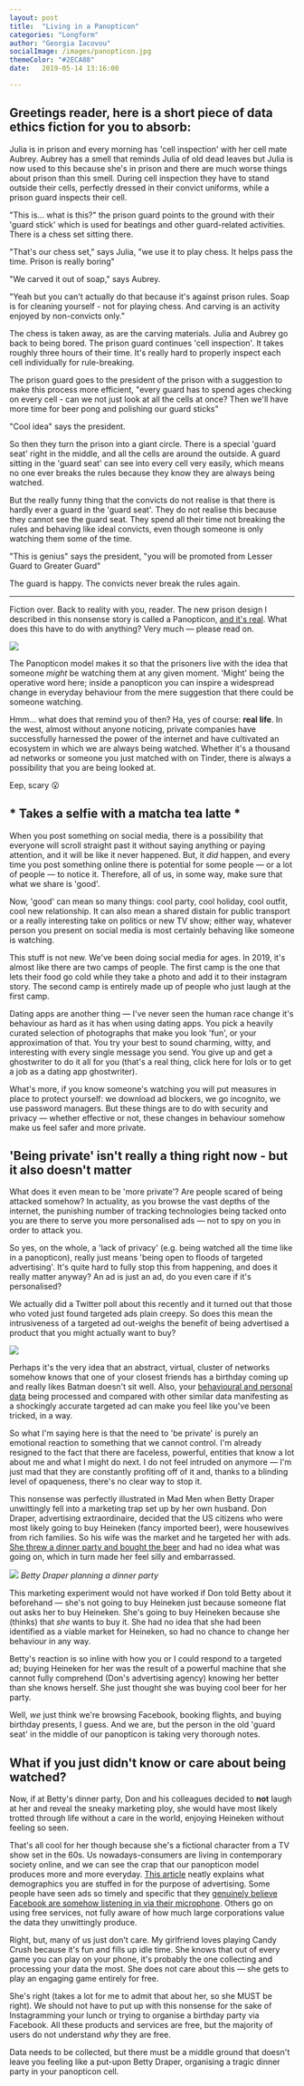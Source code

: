 ```yaml
---
layout: post
title:  "Living in a Panopticon"
categories: "Longform"
author: "Georgia Iacovou"
socialImage: /images/panopticon.jpg
themeColor: "#2ECA88"
date:   2019-05-14 13:16:00

---
```


## Greetings reader, here is a short piece of data ethics fiction for you to absorb:

Julia is in prison and every morning has 'cell inspection' with her cell mate Aubrey. Aubrey has a smell that reminds Julia of old dead leaves but Julia is now used to this because she's in prison and there are much worse things about prison than this smell. During cell inspection they have to stand outside their cells, perfectly dressed in their convict uniforms, while a prison guard inspects their cell.

"This is... what is this?" the prison guard points to the ground with their 'guard stick' which is used for beatings and other guard-related activities. There is a chess set sitting there.

"That's our chess set," says Julia, "we use it to play chess. It helps pass the time. Prison is really boring"

"We carved it out of soap," says Aubrey.

"Yeah but you can't actually do that because it's against prison rules. Soap is for cleaning yourself - not for playing chess. And carving is an activity enjoyed by non-convicts only."

The chess is taken away, as are the carving materials. Julia and Aubrey go back to being bored. The prison guard continues 'cell inspection'. It takes roughly three hours of their time. It's really hard to properly inspect each cell individually for rule-breaking.

The prison guard goes to the president of the prison with a suggestion to make this process more efficient, "every guard has to spend ages checking on every cell - can we not just look at all the cells at once? Then we'll have more time for beer pong and polishing our guard sticks"

"Cool idea" says the president.

So then they turn the prison into a giant circle. There is a special 'guard seat' right in the middle, and all the cells are around the outside. A guard sitting in the 'guard seat' can see into every cell very easily, which means no one ever breaks the rules because they know they are always being watched.

But the really funny thing that the convicts do not realise is that there is hardly ever a guard in the 'guard seat'. They do not realise this because they cannot see the guard seat. They spend all their time not breaking the rules and behaving like ideal convicts, even though someone is only watching them some of the time.

"This is genius" says the president, "you will be promoted from Lesser Guard to Greater Guard"

The guard is happy. The convicts never break the rules again.

---

Fiction over. Back to reality with you, reader. The new prison design I described in this nonsense story is called a Panopticon, [and it's real](https://en.m.wikipedia.org/wiki/Presidio_Modelo). What does this have to do with anything? Very much — please read on.

![](/images/panopticon.jpg)

The Panopticon model makes it so that the prisoners live with the idea that someone *might* be watching them at any given moment. 'Might' being the operative word here; inside a panopticon you can inspire a widespread change in everyday behaviour from the mere suggestion that there could be someone watching.

Hmm... what does that remind you of then? Ha, yes of course: **real life**. In the west, almost without anyone noticing, private companies have successfully harnessed the power of the internet and have cultivated an ecosystem in which we are always being watched. Whether it's a thousand ad networks or someone you just matched with on Tinder, there is always a possibility that you are being looked at.

Eep, scary 😮

## * Takes a selfie with a matcha tea latte *

When you post something on social media, there is a possibility that everyone will scroll straight past it without saying anything or paying attention, and it will be like it never happened. But, it *did* happen, and every time you post something online there is potential for some people — or a lot of people — to notice it. Therefore, all of us, in some way, make sure that what we share is 'good'.

Now, 'good' can mean so many things: cool party, cool holiday, cool outfit, cool new relationship. It can also mean a shared distain for public transport or a really interesting take on politics or new TV show; either way, whatever person you present on social media is most certainly behaving like someone is watching.

This stuff is not new. We've been doing social media for ages. In 2019, it's almost like there are two camps of people. The first camp is the one that lets their food go cold while they take a photo and add it to their instagram story. The second camp is entirely made up of people who just laugh at the first camp.

Dating apps are another thing — I've never seen the human race change it's behaviour as hard as it has when using dating apps. You pick a heavily curated selection of photographs that make you look 'fun', or your approximation of that. You try your best to sound charming, witty, and interesting with every single message you send. You give up and get a ghostwriter to do it all for you (that's a real thing, click here for lols or to get a job as a dating app ghostwriter).

What's more, if you know someone's watching you will put measures in place to protect yourself: we download ad blockers, we go incognito, we use password managers. But these things are to do with security and privacy — whether effective or not, these changes in behaviour somehow make us feel safer and more private.

## 'Being private' isn't really a thing right now - but it also doesn't matter

What does it even mean to be 'more private'? Are people scared of being attacked somehow? In actuality, as you browse the vast depths of the internet, the punishing number of tracking technologies being tacked onto you are there to serve you more personalised ads — not to spy on you in order to attack you.

So yes, on the whole, a 'lack of privacy' (e.g. being watched all the time like in a panopticon), really just means 'being open to floods of targeted advertising'. It's quite hard to fully stop this from happening, and does it really matter anyway? An ad is just an ad, do you even care if it's personalised? 

We actually did a Twitter poll about this recently and it turned out that those who voted just found targeted ads plain creepy. So does this mean the intrusiveness of a targeted ad out-weighs the benefit of being advertised a product that you might actually want to buy?

![](/images/twitterpoll.jpg)

Perhaps it's the very idea that an abstract, virtual, cluster of networks somehow knows that one of your closest friends has a birthday coming up and really likes Batman doesn't sit well. Also, your [behavioural and personal data](https://blog.metomic.io/main/2019/04/16/your-data-does-not-exist.html) being processed and compared with other similar data manifesting as a shockingly accurate targeted ad can make you feel like you've been tricked, in a way.

So what I'm saying here is that the need to 'be private' is purely an emotional reaction to something that we cannot control. I'm already resigned to the fact that there are faceless, powerful, entities that know a lot about me and what I might do next. I do not feel intruded on anymore — I'm just mad that they are constantly profiting off of it and, thanks to a blinding level of opaqueness, there's no clear way to stop it.

This nonsense was perfectly illustrated in Mad Men when Betty Draper unwittingly fell into a marketing trap set up by her own husband. Don Draper, advertising extraordinaire, decided that the US citizens who were most likely going to buy Heineken (fancy imported beer), were housewives from rich families. So his wife was the market and he targeted her with ads. [She threw a dinner party and bought the beer](https://www.youtube.com/watch?v=deXGXYJo4-0) and had no idea what was going on, which in turn made her feel silly and embarrassed.

![](/images/betty.jpg)
*Betty Draper planning a dinner party*

This marketing experiment would not have worked if Don told Betty about it beforehand — she's not going to buy Heineken just because someone flat out asks her to buy Heineken. She's going to buy Heineken because she (thinks) that *she* wants to buy it. She had no idea that she had been identified as a viable market for Heineken, so had no chance to change her behaviour in any way.

Betty's reaction is so inline with how you or I could respond to a targeted ad; buying Heineken for her was the result of a powerful machine that she cannot fully comprehend (Don's advertising agency) knowing her better than she knows herself. She just thought she was buying cool beer for her party. 

Well, *we* just think we're browsing Facebook, booking flights, and buying birthday presents, I guess. And we are, but the person in the old 'guard seat' in the middle of our panopticon is taking very thorough notes.

## What if you just didn't know or care about being watched?

Now, if at Betty's dinner party, Don and his colleagues decided to **not** laugh at her and reveal the sneaky marketing ploy, she would have most likely trotted through life without a care in the world, enjoying Heineken without feeling so seen.

That's all cool for her though because she's a fictional character from a TV show set in the 60s. Us nowadays-consumers are living in contemporary society online, and we can see the crap that our panopticon model produces more and more everyday. [This article](https://www.nytimes.com/interactive/2019/04/30/opinion/privacy-targeted-advertising.html) neatly explains what demographics you are stuffed in for the purpose of advertising. Some people have seen ads so timely and specific that they [genuinely believe Facebook are somehow listening in via their microphone](https://gimletmedia.com/shows/reply-all/z3hlwr/109-is-facebook-spying-on-you). Others go on using free services, not fully aware of how much large corporations value the data they unwittingly produce.

Right, but, many of us just don't care. My girlfriend loves playing Candy Crush because it's fun and fills up idle time. She knows that out of every game you can play on your phone, it's probably the one collecting and processing your data the most. She does not care about this — she gets to play an engaging game entirely for free.

She's right (takes a lot for me to admit that about her, so she MUST be right). We should not have to put up with this nonsense for the sake of Instagramming your lunch or trying to organise a birthday party via Facebook.  All these products and services are free, but the majority of users do not understand *why* they are free.

Data needs to be collected, but there must be a middle ground that doesn't leave you feeling like a put-upon Betty Draper, organising a tragic dinner party in your panopticon cell.